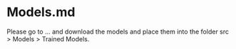 # Models.md

Please go to ... and download the models and place them into the folder src > Models > Trained Models.